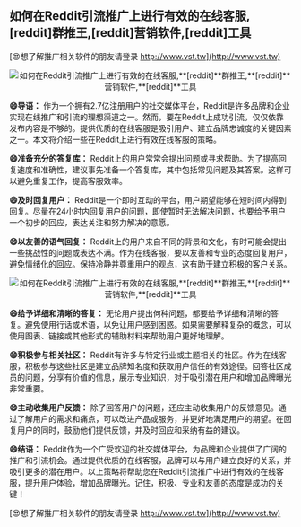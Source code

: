 ## **如何在Reddit引流推广上进行有效的在线客服,**[reddit]**群推王,**[reddit]**营销软件,**[reddit]**工具**

[😍想了解推广相关软件的朋友请登录 http://www.vst.tw](http://www.vst.tw)

 <center><img src="https://vst.tw/MP4/tuiguang/png/2.png" alt="如何在Reddit引流推广上进行有效的在线客服,**[reddit]**群推王,**[reddit]**营销软件,**[reddit]**工具"></center>

**😄导语：**
作为一个拥有2.7亿注册用户的社交媒体平台，Reddit是许多品牌和企业实现在线推广和引流的理想渠道之一。然而，要在Reddit上成功引流，仅仅依靠发布内容是不够的。提供优质的在线客服是吸引用户、建立品牌忠诚度的关键因素之一。本文将介绍一些在Reddit上进行有效在线客服的策略。

**😄准备充分的答复库：**
Reddit上的用户常常会提出问题或寻求帮助。为了提高回复速度和准确性，建议事先准备一个答复库，其中包括常见问题及其答案。这样可以避免重复工作，提高客服效率。

**😄及时回复用户：**
Reddit是一个即时互动的平台，用户期望能够在短时间内得到回复。尽量在24小时内回复用户的问题，即使暂时无法解决问题，也要给予用户一个初步的回应，表达关注和努力解决的意愿。

**😄以友善的语气回复：**
Reddit上的用户来自不同的背景和文化，有时可能会提出一些挑战性的问题或表达不满。作为在线客服，要以友善和专业的态度回复用户，避免情绪化的回应。保持冷静并尊重用户的观点，这有助于建立积极的客户关系。

 <center><img src="https://vst.tw/MP4/tuiguang/png/4.png" alt="如何在Reddit引流推广上进行有效的在线客服,**[reddit]**群推王,**[reddit]**营销软件,**[reddit]**工具"></center>

**😄给予详细和清晰的答复：**
无论用户提出何种问题，都要给予详细和清晰的答复。避免使用行话或术语，以免让用户感到困惑。如果需要解释复杂的概念，可以使用图表、链接或其他形式的辅助材料来帮助用户更好地理解。

**😄积极参与相关社区：**
Reddit有许多与特定行业或主题相关的社区。作为在线客服，积极参与这些社区是建立品牌知名度和获取用户信任的有效途径。回答社区成员的问题，分享有价值的信息，展示专业知识，对于吸引潜在用户和增加品牌曝光非常重要。

**😄主动收集用户反馈：**
除了回答用户的问题，还应主动收集用户的反馈意见。通过了解用户的需求和痛点，可以改进产品或服务，并更好地满足用户的期望。在回复用户的同时，鼓励他们提供反馈，并及时回应和采纳有益的建议。

**😄结语：**
Reddit作为一个广受欢迎的社交媒体平台，为品牌和企业提供了广阔的推广和引流机会。通过提供优质的在线客服，品牌可以与用户建立良好的关系，并吸引更多的潜在用户。以上策略将帮助您在Reddit引流推广中进行有效的在线客服，提升用户体验，增加品牌曝光。记住，积极、专业和友善的态度是成功的关键！

[😍想了解推广相关软件的朋友请登录 http://www.vst.tw](http://www.vst.tw)



